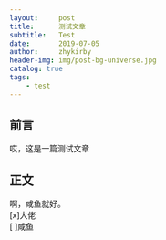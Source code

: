 ```yaml
---
layout:     post
title:      测试文章
subtitle:   Test
date:       2019-07-05
author:     zhykirby
header-img: img/post-bg-universe.jpg
catalog: true
tags:
    - test
---
```



## 前言

哎，这是一篇测试文章


## 正文

啊，咸鱼就好。  
[x]大佬  
[ ]咸鱼